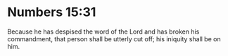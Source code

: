 # Numbers 15:31

Because he has despised the word of the Lord and has broken his commandment, that person shall be utterly cut off; his iniquity shall be on him.
